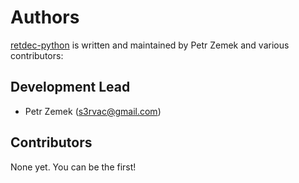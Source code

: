 Authors
=======

[retdec-python](https://github.com/s3rvac/retdec-python) is written and
maintained by Petr Zemek and various contributors:

Development Lead
----------------

* Petr Zemek (<s3rvac@gmail.com>)

Contributors
------------

None yet. You can be the first!
